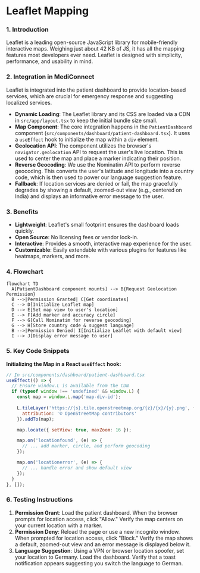 # Leaflet Mapping

### 1. Introduction
Leaflet is a leading open-source JavaScript library for mobile-friendly interactive maps. Weighing just about 42 KB of JS, it has all the mapping features most developers ever need. Leaflet is designed with simplicity, performance, and usability in mind.

### 2. Integration in MediConnect
Leaflet is integrated into the patient dashboard to provide location-based services, which are crucial for emergency response and suggesting localized services.

- **Dynamic Loading**: The Leaflet library and its CSS are loaded via a CDN in `src/app/layout.tsx` to keep the initial bundle size small.
- **Map Component**: The core integration happens in the `PatientDashboard` component (`src/components/dashboard/patient-dashboard.tsx`). It uses a `useEffect` hook to initialize the map within a `div` element.
- **Geolocation API**: The component utilizes the browser's `navigator.geolocation` API to request the user's live location. This is used to center the map and place a marker indicating their position.
- **Reverse Geocoding**: We use the Nominatim API to perform reverse geocoding. This converts the user's latitude and longitude into a country code, which is then used to power our language suggestion feature.
- **Fallback**: If location services are denied or fail, the map gracefully degrades by showing a default, zoomed-out view (e.g., centered on India) and displays an informative error message to the user.

### 3. Benefits
- **Lightweight**: Leaflet's small footprint ensures the dashboard loads quickly.
- **Open Source**: No licensing fees or vendor lock-in.
- **Interactive**: Provides a smooth, interactive map experience for the user.
- **Customizable**: Easily extendable with various plugins for features like heatmaps, markers, and more.

### 4. Flowchart
```mermaid
flowchart TD
  A[PatientDashboard component mounts] --> B{Request Geolocation Permission}
  B -->|Permission Granted| C[Get coordinates]
  C --> D[Initialize Leaflet map]
  D --> E[Set map view to user's location]
  E --> F[Add marker and accuracy circle]
  F --> G[Call Nominatim for reverse geocoding]
  G --> H[Store country code & suggest language]
  B -->|Permission Denied| I[Initialize Leaflet with default view]
  I --> J[Display error message to user]
```

### 5. Key Code Snippets
**Initializing the Map in a React `useEffect` hook:**
```javascript
// In src/components/dashboard/patient-dashboard.tsx
useEffect(() => {
  // Ensure window.L is available from the CDN
  if (typeof window !== 'undefined' && window.L) {
    const map = window.L.map('map-div-id');
    
    L.tileLayer('https://{s}.tile.openstreetmap.org/{z}/{x}/{y}.png', {
      attribution: '© OpenStreetMap contributors'
    }).addTo(map);

    map.locate({ setView: true, maxZoom: 16 });

    map.on('locationfound', (e) => {
      // ... add marker, circle, and perform geocoding
    });

    map.on('locationerror', (e) => {
      // ... handle error and show default view
    });
  }
}, []);
```

### 6. Testing Instructions
1.  **Permission Grant**: Load the patient dashboard. When the browser prompts for location access, click "Allow." Verify the map centers on your current location with a marker.
2.  **Permission Deny**: Reload the page or use a new incognito window. When prompted for location access, click "Block." Verify the map shows a default, zoomed-out view and an error message is displayed below it.
3.  **Language Suggestion**: Using a VPN or browser location spoofer, set your location to Germany. Load the dashboard. Verify that a toast notification appears suggesting you switch the language to German.

